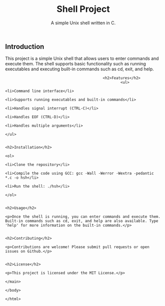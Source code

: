 <!DOCTYPE html>
<html lang="en">
<head>
	<meta charset="UTF-8">
	      <title>Shell Project</title>
	      </head>
	      <body>
		<header>
				<h1>Shell Project</h1>
						<p>A simple Unix shell written in C.</p>
						     </header>
							<main>
									<h2>Introduction</h2>
											<p>This project is a simple Unix shell that allows users to enter commands and execute them. The shell supports basic functionality such as running executables and executing built-in commands such as cd, exit, and help.</p>

												<h2>Features</h2>
														<ul>
																	<li>Command line interface</li>
																				<li>Supports running executables and built-in commands</li>
																					     	     		 <li>Handles signal interrupt (CTRL-C)</li>
																								 	     	    	      <li>Handles EOF (CTRL-D)</li>
																														<li>Handles multiple arguments</li>
																															    	     </ul>

																																	<h2>Installation</h2>
																																			<ol>
																																						<li>Clone the repository</li>
																																								<li>Compile the code using GCC: gcc -Wall -Werror -Wextra -pedantic *.c -o hsh</li>
																																									    	     <li>Run the shell: ./hsh</li>
																																										     	     	 </ol>

																																													<h2>Usage</h2>
																																															<p>Once the shell is running, you can enter commands and execute them. Built-in commands such as cd, exit, and help are also available. Type 'help' for more information on the built-in commands.</p>

																																																<h2>Contributing</h2>
																																																		<p>Contributions are welcome! Please submit pull requests or open issues on Github.</p>

																																																				 <h2>License</h2>
																																																						<p>This project is licensed under the MIT License.</p>
																																																							</main>
																																																							</body>
																																																							</html>